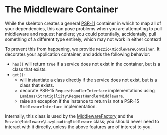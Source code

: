 # The Middleware Container

While the skeleton creates a general
[PSR-11](https://www.php-fig.org/psr/psr-11/) container in which to map all of
your dependencies, this can pose problems when you are attempting to pull
middleware and request handlers; you could potentially, accidentally, pull
something of a different type entirely, which may not work in either context!

To prevent this from happening, we provide
`Mezzio\MiddlewareContainer`. It decorates your application container,
and adds the following behavior:

- `has()` will return `true` if a service does not exist in the container, but
  is a class that exists.
- `get()`:
    - will instantiate a class directly if the service does not exist, but is a
      class that exists.
    - decorate PSR-15 `RequestHandlerInterface` implementations using
      `Laminas\Stratigiliity\RequestHandlerMiddleware`.
    - raise an exception if the instance to return is not a PSR-15
      `MiddlewareInterface` implementation.

Internally, this class is used by the [MiddlewareFactory](middleware-factory.md)
and the `Mezzio\Middleware\LazyLoadingMiddleware` class; you should
never need to interact with it directly, unless the above features are of
interest to you.
